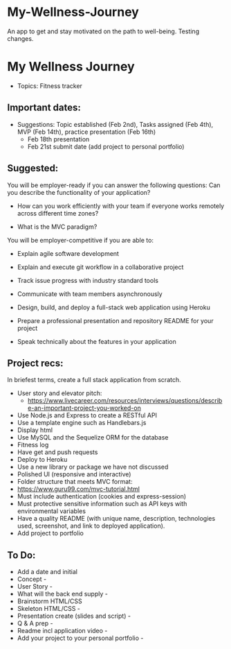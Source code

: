 # My-Wellness-Journey
An app to get and stay motivated on the path to well-being.  Testing changes.  

# My Wellness Journey

- Topics: Fitness tracker 

## Important dates: 

- Suggestions: Topic established (Feb 2nd), Tasks assigned (Feb 4th), MVP (Feb 14th), practice presentation (Feb 16th)
    - Feb 18th presentation
    - Feb 21st submit date (add project to personal portfolio)

## Suggested: 

You will be employer-ready if you can answer the following questions:
Can you describe the functionality of your application?

- How can you work efficiently with your team if everyone works remotely across different time zones?

- What is the MVC paradigm?

You will be employer-competitive if you are able to:

- Explain agile software development

- Explain and execute git workflow in a collaborative project

- Track issue progress with industry standard tools

- Communicate with team members asynchronously

- Design, build, and deploy a full-stack web application using Heroku

- Prepare a professional presentation and repository README for your project

- Speak technically about the features in your application

## Project recs:
In briefest terms, create a full stack application from scratch. 

- User story and elevator pitch: 
    - https://www.livecareer.com/resources/interviews/questions/describe-an-important-project-you-worked-on
- Use Node.js and Express to create a RESTful API
- Use a template engine such as Handlebars.js
- Display html
- Use MySQL and the Sequelize ORM for the database
- Fitness log
- Have get and push requests
- Deploy to Heroku
- Use a new library or package we have not discussed
- Polished UI (responsive and interactive)
- Folder structure that meets MVC format: 
- https://www.guru99.com/mvc-tutorial.html
- Must include authentication (cookies and express-session)
- Must protective sensitive information such as API keys with environmental variables
- Have a quality README (with unique name, description, technologies used, screenshot, and link to deployed application).
- Add project to portfolio

## To Do:
- Add a date and initial
- Concept - 
- User Story - 
- What will the back end supply - 
- Brainstorm HTML/CSS
- Skeleton HTML/CSS - 
- Presentation create (slides and script) - 
- Q & A prep - 
- Readme incl application video - 
- Add your project to your personal portfolio - 



